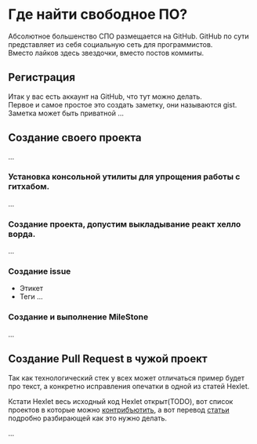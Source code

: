 
# Где найти свободное ПО?  

Абсолютное большенство СПО размещается на GitHub. GitHub по сути представляет из себя социальную сеть для программистов.  
Вместо лайков здесь звездочки, вместо постов коммиты.  

## Регистрация  

Итак у вас есть аккаунт на GitHub, что тут можно делать.  
Первое и самое простое это создать заметку, они называются gist. 
Заметка может быть приватной 
...

## Создание своего проекта
...
### Установка консольной утилиты для упрощения работы с гитхабом.
...
### Создание проекта, допустим выкладывание реакт хелло ворда. 
...
### Создание issue
* Этикет
* Теги
...

### Создание и выполнение MileStone
...

## Создание Pull Request в чужой проект

Так как технологический стек у всех может отличаться пример будет про текст, а конкретно исправления опечатки в одной из статей Hexlet.  

Кстати Hexlet весь исходный код Hexlet открыт(TODO), вот список проектов в которые можно [контрибъютить](https://guides.hexlet.io/how-to-be-a-helpful-for-the-hexlet-community/), а вот перевод [статьи](https://ru.hexlet.io/blog/posts/participate-in-open-source) подробно разбирающей как это нужно делать.

...